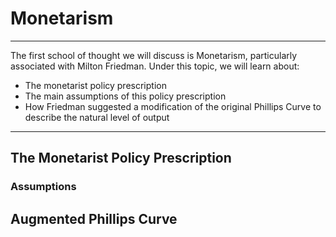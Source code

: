 # Monetarism
- - -
The first school of thought we will discuss is Monetarism, particularly associated with Milton Friedman. Under this topic, we will learn about:

- The monetarist policy prescription
- The main assumptions of this policy prescription
- How Friedman suggested a modification of the original Phillips Curve to describe the natural level of output
- - -
## The Monetarist Policy Prescription 

### Assumptions 

## Augmented Phillips Curve